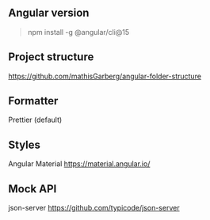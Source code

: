 ## Angular version

> npm install -g @angular/cli@15

## Project structure

https://github.com/mathisGarberg/angular-folder-structure

## Formatter

Prettier (default)

## Styles

Angular Material
https://material.angular.io/

## Mock API

json-server
https://github.com/typicode/json-server
